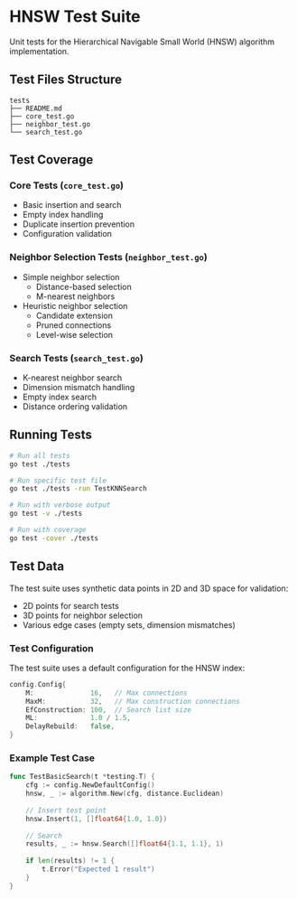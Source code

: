 # HNSW Test Suite

Unit tests for the Hierarchical Navigable Small World (HNSW) algorithm implementation.

## Test Files Structure

```
tests
├── README.md
├── core_test.go
├── neighbor_test.go
└── search_test.go
```


## Test Coverage

### Core Tests (`core_test.go`)
- Basic insertion and search
- Empty index handling
- Duplicate insertion prevention
- Configuration validation

### Neighbor Selection Tests (`neighbor_test.go`)
- Simple neighbor selection
  - Distance-based selection
  - M-nearest neighbors
- Heuristic neighbor selection
  - Candidate extension
  - Pruned connections
  - Level-wise selection

### Search Tests (`search_test.go`)
- K-nearest neighbor search
- Dimension mismatch handling
- Empty index search
- Distance ordering validation

## Running Tests

```bash
# Run all tests
go test ./tests

# Run specific test file
go test ./tests -run TestKNNSearch

# Run with verbose output
go test -v ./tests

# Run with coverage
go test -cover ./tests
```

## Test Data

The test suite uses synthetic data points in 2D and 3D space for validation:
- 2D points for search tests
- 3D points for neighbor selection
- Various edge cases (empty sets, dimension mismatches)

### Test Configuration

The test suite uses a default configuration for the HNSW index:
```go
config.Config{
    M:              16,   // Max connections
    MaxM:           32,   // Max construction connections
    EfConstruction: 100,  // Search list size
    ML:             1.0 / 1.5,
    DelayRebuild:   false,
}
```

### Example Test Case 
```go
func TestBasicSearch(t *testing.T) {
    cfg := config.NewDefaultConfig()
    hnsw, _ := algorithm.New(cfg, distance.Euclidean)
    
    // Insert test point
    hnsw.Insert(1, []float64{1.0, 1.0})
    
    // Search
    results, _ := hnsw.Search([]float64{1.1, 1.1}, 1)
    
    if len(results) != 1 {
        t.Error("Expected 1 result")
    }
}
```